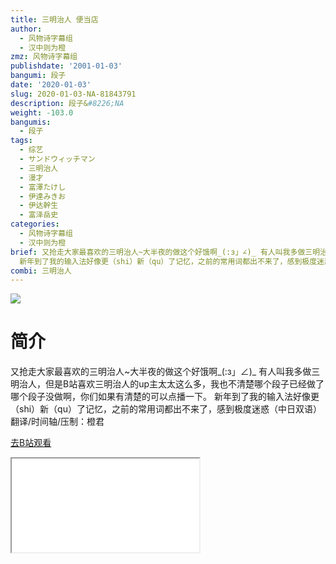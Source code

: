 ```yaml
---
title: 三明治人 便当店
author:
  - 风物诗字幕组
  - 汉中则为橙
zmz: 风物诗字幕组
publishdate: '2001-01-03'
bangumi: 段子
date: '2020-01-03'
slug: 2020-01-03-NA-81843791
description: 段子&#8226;NA
weight: -103.0
bangumis:
  - 段子
tags:
  - 综艺
  - サンドウィッチマン
  - 三明治人
  - 漫才
  - 富澤たけし
  - 伊達みきお
  - 伊达幹生
  - 富泽岳史
categories:
  - 风物诗字幕组
  - 汉中则为橙
brief: 又抢走大家最喜欢的三明治人~大半夜的做这个好饿啊_(:з」∠)_ 有人叫我多做三明治人，但是B站喜欢三明治人的up主太太这么多，我也不清楚哪个段子已经做了哪个段子没做啊，你们如果有清楚的可以点播一下。
  新年到了我的输入法好像更（shi）新（qu）了记忆，之前的常用词都出不来了，感到极度迷惑（中日双语） 翻译/时间轴/压制：橙君
combi: 三明治人
---
```

![](https://raw.githubusercontent.com/tcgriffith/owaraisite/master/static/tmpimg/e998bd1b7ea6eb2ec71fe9a8bf3680c89a5a816f.jpg.480.jpg)
# 简介  
又抢走大家最喜欢的三明治人~大半夜的做这个好饿啊_(:з」∠)_
有人叫我多做三明治人，但是B站喜欢三明治人的up主太太这么多，我也不清楚哪个段子已经做了哪个段子没做啊，你们如果有清楚的可以点播一下。
新年到了我的输入法好像更（shi）新（qu）了记忆，之前的常用词都出不来了，感到极度迷惑（中日双语）
翻译/时间轴/压制：橙君  

[去B站观看](https://www.bilibili.com/video/av81843791/)
<div class ="resp-container"><iframe class="testiframe" src="//player.bilibili.com/player.html?aid=81843791"", scrolling="no", allowfullscreen="true" > </iframe></div> 

